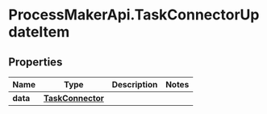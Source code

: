# ProcessMakerApi.TaskConnectorUpdateItem

## Properties
Name | Type | Description | Notes
------------ | ------------- | ------------- | -------------
**data** | [**TaskConnector**](TaskConnector.md) |  | 


